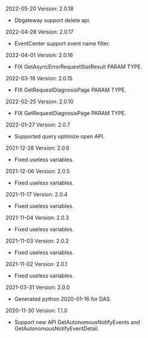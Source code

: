 2022-05-20 Version: 2.0.18
- Dbgateway support delete api.


2022-04-28 Version: 2.0.17
- EventCenter support event name filter.


2022-04-01 Version: 2.0.16
- FIX GetAsyncErrorRequestStatResult PARAM TYPE.


2022-03-18 Version: 2.0.15
- FIX GetRequestDiagnosisPage PARAM TYPE.


2022-02-25 Version: 2.0.10
- FIX GetRequestDiagnosisPage PARAM TYPE.


2022-01-27 Version: 2.0.7
- Supported query optimize open API.

2021-12-28 Version: 2.0.6
- Fixed useless variables.

2021-12-06 Version: 2.0.5
- Fixed useless variables.

2021-11-17 Version: 2.0.4
- Fixed useless variables.

2021-11-04 Version: 2.0.3
- Fixed useless variables.

2021-11-03 Version: 2.0.2
- Fixed useless variables.

2021-11-02 Version: 2.0.1
- Fixed useless variables.

2021-03-31 Version: 2.0.0
- Generated python 2020-01-16 for DAS.

2020-11-30 Version: 1.1.0
- Support new API GetAutonomousNotifyEvents and GetAutonomousNotifyEventDetail.

